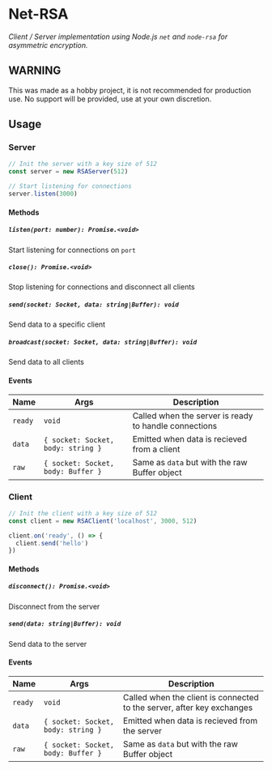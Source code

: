 # Net-RSA
*Client / Server implementation using Node.js `net` and `node-rsa` for asymmetric encryption.*

## WARNING
This was made as a hobby project, it is not recommended for production use. No support will be provided, use at your own discretion.

## Usage
### Server
```js
// Init the server with a key size of 512
const server = new RSAServer(512)

// Start listening for connections
server.listen(3000)
```

#### Methods
##### `listen(port: number): Promise.<void>`
Start listening for connections on `port`

##### `close(): Promise.<void>`
Stop listening for connections and disconnect all clients

##### `send(socket: Socket, data: string|Buffer): void`
Send data to a specific client

##### `broadcast(socket: Socket, data: string|Buffer): void`
Send data to all clients

#### Events
| Name | Args | Description |
| - | - | - |
| `ready` | `void` | Called when the server is ready to handle connections |
| `data` | `{ socket: Socket, body: string }` | Emitted when data is recieved from a client |
| `raw` | `{ socket: Socket, body: Buffer }` | Same as `data` but with the raw Buffer object |

### Client
```js
// Init the client with a key size of 512
const client = new RSAClient('localhost', 3000, 512)

client.on('ready', () => {
  client.send('hello')
})
```

#### Methods
##### `disconnect(): Promise.<void>`
Disconnect from the server

##### `send(data: string|Buffer): void`
Send data to the server

#### Events
| Name | Args | Description |
| - | - | - |
| `ready` | `void` | Called when the client is connected to the server, after key exchanges |
| `data` | `{ socket: Socket, body: string }` | Emitted when data is recieved from the server |
| `raw` | `{ socket: Socket, body: Buffer }` | Same as `data` but with the raw Buffer object |
